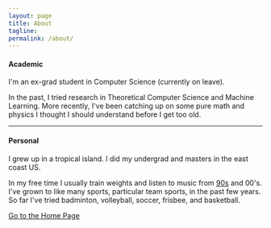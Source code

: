```yaml
---
layout: page
title: About
tagline: 
permalink: /about/
---
```

#### Academic

I'm an ex-grad student in Computer Science (currently on leave). 

In the past, I tried research in Theoretical Computer Science and Machine Learning.
More recently, I've been catching up on some pure math and physics I thought I should understand before I get too old.


------------

#### Personal

I grew up in a tropical island.
I did my undergrad and masters in the east coast US.

In my free time I usually train weights and listen to music from [90s][shes-so-high] and 00's.
I've grown to like many sports, particular team sports, in the past few years.
So far I've tried badminton, volleyball, soccer, frisbee, and basketball. 


[Go to the Home Page](../)

[shes-so-high]: https://www.youtube.com/watch?v=_ElORM9O-0U
